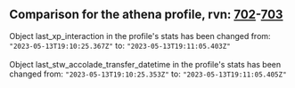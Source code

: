 ## Comparison for the athena profile, rvn: [702](https://github.com/PRO100KatYT/FortniteProfileRevisions/tree/main/profiles/athena/702%20athena.json)-[703](https://github.com/PRO100KatYT/FortniteProfileRevisions/tree/main/profiles/athena/703%20athena.json)

Object last_xp_interaction in the profile's stats has been changed from: `"2023-05-13T19:10:25.367Z"` to: `"2023-05-13T19:11:05.403Z"`
<br><br>
Object last_stw_accolade_transfer_datetime in the profile's stats has been changed from: `"2023-05-13T19:10:25.353Z"` to: `"2023-05-13T19:11:05.405Z"`
<br><br>
